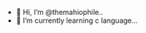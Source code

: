 - 👋 Hi, I’m @themahiophile..
- 🌱 I’m currently learning c language...

<!---
themahiophile/themahiophile is a ✨ special ✨ repository because its `README.md` (this file) appears on your GitHub profile.
You can click the Preview link to take a look at your changes.
--->
